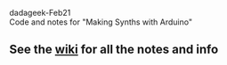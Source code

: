 dadageek-Feb21   
Code and notes for "Making Synths with Arduino"     
  
## See the [wiki](https://github.com/BleepLabs/dadageek-Feb21/wiki) for all the notes and info  
